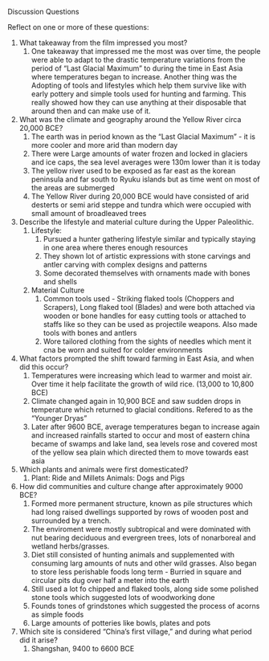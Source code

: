 Discussion Questions

Reflect on one or more of these questions:

1. What takeaway from the film impressed you most?
    1. One takeaway that impressed me the most was over time, the people were able to adapt to the drastic temperature variations from the period of “Last Glacial Maximum” to during the time in East Asia where temperatures began to increase. Another thing was the Adopting of tools and lifestyles which help them survive like with early pottery and simple tools used for hunting and farming. This really showed how they can use anything at their disposable that around then and can make use of it.
2. What was the climate and geography around the Yellow River circa 20,000 BCE?
    1. The earth was in period known as the “Last Glacial Maximum” - it is more cooler and more arid than modern day
    2. There were Large amounts of water frozen and locked in glaciers and ice caps, the sea level averages were 130m lower than it is today
    3. The yellow river used to be exposed as far east as the korean peninsula and far south to Ryuku islands but as time went on most of the areas are submerged
    4. The Yellow River during 20,000 BCE would have consisted of arid desterts or semi arid steppe and tundra which were occupied with small amount of broadleaved trees
3. Describe the lifestyle and material culture during the Upper Paleolithic.
    1. Lifestyle:
        1. Pursued a hunter gathering lifestyle similar and typically staying in one area where theres enough resources
        2. They shown lot of artistic expressions with stone carvings and antler carving with complex designs and patterns
        3. Some decorated themselves with ornaments made with bones and shells
    2. Material Culture
        1. Common tools used - Striking flaked tools (Choppers and Scrapers), Long flaked tool (Blades) and were both attached via wooden or bone handles for easy cutting tools or attached to staffs like so they can be used as projectile weapons. Also made tools with bones and antlers
        2. Wore tailored clothing from the sights of needles which ment it cna be worn and suited for colder environments
4. What factors prompted the shift toward farming in East Asia, and when did this occur?
    1. Temperatures were increasing which lead to warmer and moist air. Over time it help facilitate the growth of wild rice. (13,000 to 10,800 BCE)
    2. Climate changed again in 10,900 BCE and saw sudden drops in temperature which returned to glacial conditions. Refered to as the “Younger Dryas”
    3. Later after 9600 BCE, average temperatures began to increase again and increased rainfalls started to occur and most of eastern china became of swamps and lake land, sea levels rose and covered most of the yellow sea plain which directed them to move towards east asia
5. Which plants and animals were first domesticated?
    1. Plant: Ride and Millets Animals: Dogs and Pigs
6. How did communities and culture change after approximately 9000 BCE?
    1. Formed more permanent structure, known as pile structures which had long raised dwellings supported by rows of wooden post and surrounded by a trench.
    2. The enviroment were mostly subtropical and were dominated with nut bearing deciduous and evergreen trees, lots of nonarboreal and wetland herbs/grasses.
    3. Diet still consisted of hunting animals and supplemented with consuming larg amounts of nuts and other wild grasses. Also began to store less perishable foods long term - Burried in square and circular pits dug over half a meter into the earth
    4. Still used a lot fo chipped and flaked tools, along side some polished stone tools which suggested lots of woodworking done
    5. Founds tones of grindstones which suggested the process of acorns as simple foods
    6. Large amounts of potteries like bowls, plates and pots
7. Which site is considered “China’s first village,” and during what period did it arise?
    1. Shangshan, 9400 to 6600 BCE


